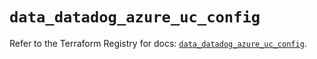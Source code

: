 # `data_datadog_azure_uc_config`

Refer to the Terraform Registry for docs: [`data_datadog_azure_uc_config`](https://registry.terraform.io/providers/datadog/datadog/3.78.0/docs/data-sources/azure_uc_config).
